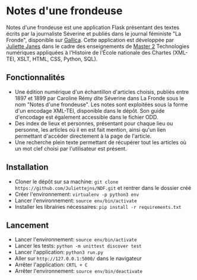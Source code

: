 # Notes d'une frondeuse
Notes d'une frondeuse est une application Flask présentant des textes écrits par la journaliste Séverine et publiés dans le journal féministe "La Fronde", disponible sur [Gallica](https://gallica.bnf.fr/ark:/12148/cb327788531/date). Cette application est développée par [Juliette Janes](http://github.com/Juliettejns) dans le cadre des enseignements de [Master 2](http://www.chartes.psl.eu/fr/cursus/master-technologies-numeriques-appliquees-histoire) Technologies numériques appliquées à l'Histoire de l'École nationale des Chartes (XML-TEI, XSLT, HTML, CSS, Python, SQL).

## Fonctionnalités
  - Une édition numérique d'un échantillon d'articles choisis, publiés entre 1897 et 1899 par Caroline Rémy dite Séverine dans La Fronde sous le nom "Notes d'une frondeuse". Les notes sont exploitées sous la forme d'un encodage XML-TEI, disponible dans le dépôt. Son guide d'encodage est également accessible dans le fichier ODD.
  - Des index de lieux et personnes, présentant pour chaque lieu ou personne, les articles où il en est fait mention, ainsi qu'un lien permettant d'accéder directement à la page de l'article.
  - Une recherche plein texte permettant de récupérer tout les articles où un mot clef choisi par l'utilisateur est présent.

## Installation
  - Cloner le dépôt sur sa machine: ```git clone https://github.com/Juliettejns/NDF.git``` et rentrer dans le dossier créé
  - Créer l'environnement: ```virtualenv -p python3 env```
  - Lancer l'environnement: ```source env/bin/activate```
  - Installer les librairies nécessaires: ```pip install -r requirements.txt```

## Lancement
  - Lancer l'environnement: ```source env/bin/activate```
  - Lancer les tests: ```python -m unittest discover test```
  - Lancer l'application: ```python3 run.py```
  - Aller sur ```http://127.0.0.1:5000/``` dans le navigateur
  - Arrêter l'application: ```CRTL + C```
  - Arrêter l'environnement: ```source env/bin/deactivate```
